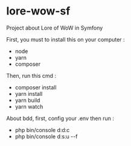 # lore-wow-sf
Project about Lore of WoW in Symfony

First, you must to install this on your computer :
- node
- yarn
- composer

Then, run this cmd :
- composer install
- yarn install
- yarn build
- yarn watch

About bdd, first, config your .env then run :
- php bin/console d:d:c
- php bin/console d:s:u --f
